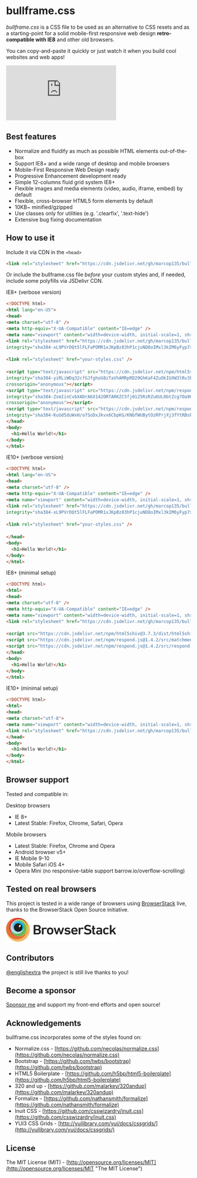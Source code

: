 # bullframe.css

_bullframe.css_ is a CSS file to be used as an alternative to CSS resets and as a starting-point for a solid mobile-first responsive web design **retro-compatible with IE8** and other old browsers.

You can copy-and-paste it quickly or just watch it when you build cool websites and web apps!

![dependencies badge](https://img.shields.io/github/license/marcop135/bullframe.css)

## Best features

- Normalize and fluidify as much as possible HTML elements out-of-the-box
- Support IE8+ and a wide range of desktop and mobile browsers
- Mobile-First Responsive Web Design ready
- Progressive Enhancement development ready
- Simple 12-columns fluid grid system IE8+
- Flexible images and media elements (video, audio, iframe, embed) by default
- Flexible, cross-browser HTML5 form elements by default
- 10KB~ minified/gzipped
- Use classes only for utilities (e.g. '.clearfix', '.text-hide')
- Extensive bug fixing documentation

## How to use it

Include it via CDN in the `<head>`

```html
<link rel="stylesheet" href="https://cdn.jsdelivr.net/gh/marcop135/bullframe.css/bullframe.min.css">
```

Or include the bullframe.css file _before_ your custom styles and, if needed, include some polyfills via JSDelivr CDN.

IE8+ (verbose version)

```html
<!DOCTYPE html>
<html lang="en-US">
<head>
<meta charset="utf-8" />
<meta http-equiv="X-UA-Compatible" content="IE=edge" />
<meta name="viewport" content="width=device-width, initial-scale=1, shrink-to-fit=no" />
<link rel="stylesheet" href="https://cdn.jsdelivr.net/gh/marcop135/bullframe.css/bullframe.min.css"
integrity="sha384-xL9PVrDQt5lFLFaPOMR1xJKpBz83hP1cjuND8oIMxl3kIM6yFyp7xzRChkB5ugUN" crossorigin="anonymous">

<link rel="stylesheet" href="your-styles.css" />

<script type="text/javascript" src="https://cdn.jsdelivr.net/npm/html5shiv@3.7.3/dist/html5shiv.min.js"
integrity="sha384-yiRLiWDq32cfGJfghoG8zTaVhAMRpRD29GhKaF4ZuOkIUXW3lRv3kbDH2azwgUoZ"
crossorigin="anonymous"></script>
<script type="text/javascript" src="https://cdn.jsdelivr.net/npm/respond.js@1.4.2/src/matchmedia.addListener.js"
integrity="sha384-ZsmIinCvbXADrA6X142ORTARKZC5fj0125RzRZu6UL0btZcg7Oa9GdQoMpbfqtc2"
crossorigin="anonymous"></script>
<script type="text/javascript" src="https://cdn.jsdelivr.net/npm/respond.js@1.4.2/src/respond.js"
integrity="sha384-KuUd5duWxH/o7SoDxJkvx6CbpKG/KNbfWUBytOzRPrjXj3fYtRBsPSCDQMK5m09g" crossorigin="anonymous"></script>
</head>
<body>
  <h1>Hello World!</h1>
</body>
</html>
```

IE10+ (verbose version)

```html
<!DOCTYPE html>
<html lang="en-US">
<head>
<meta charset="utf-8" />
<meta http-equiv="X-UA-Compatible" content="IE=edge" />
<meta name="viewport" content="width=device-width, initial-scale=1, shrink-to-fit=no" />
<link rel="stylesheet" href="https://cdn.jsdelivr.net/gh/marcop135/bullframe.css/bullframe.min.css"
integrity="sha384-xL9PVrDQt5lFLFaPOMR1xJKpBz83hP1cjuND8oIMxl3kIM6yFyp7xzRChkB5ugUN" crossorigin="anonymous">

<link rel="stylesheet" href="your-styles.css" />

</head>
<body>
  <h1>Hello World!</h1>
</body>
</html>
```

IE8+ (minimal setup)

```html
<!DOCTYPE html>
<html>
<head>
<meta charset="utf-8" />
<meta http-equiv="X-UA-Compatible" content="IE=edge" />
<meta name="viewport" content="width=device-width, initial-scale=1, shrink-to-fit=no" />
<link rel="stylesheet" href="https://cdn.jsdelivr.net/gh/marcop135/bullframe.css/bullframe.min.css">

<script src="https://cdn.jsdelivr.net/npm/html5shiv@3.7.3/dist/html5shiv.min.js"></script>
<script src="https://cdn.jsdelivr.net/npm/respond.js@1.4.2/src/matchmedia.addListener.js"></script>
<script src="https://cdn.jsdelivr.net/npm/respond.js@1.4.2/src/respond.js"></script>
</head>
<body>
  <h1>Hello World!</h1>
</body>
</html>
```

IE10+ (minimal setup)

```html
<!DOCTYPE html>
<html>
<head>
<meta charset="utf-8">
<meta name="viewport" content="width=device-width, initial-scale=1, shrink-to-fit=no">
<link rel="stylesheet" href="https://cdn.jsdelivr.net/gh/marcop135/bullframe.css/bullframe.min.css">
</head>
<body>
  <h1>Hello World!</h1>
</body>
</html>
```

## Browser support

Tested and compatible in:

Desktop browsers

- IE 8+
- Latest Stable: Firefox, Chrome, Safari, Opera

Mobile browsers

- Latest Stable: Firefox, Chrome and Opera
- Android browser v5+
- IE Mobile 9-10
- Mobile Safari iOS 4+
- Opera Mini (no responsive-table support barrow.io/overflow-scrolling)

## Tested on real browsers

This project is tested in a wide range of browsers using [BrowserStack](http://browserstack.com/) live, thanks to the BrowserStack Open Source initiative.

![BrowserStack Logo](./docs/img/browserstack-logo.png)

## Contributors

[@englishextra](https://github.com/englishextra) the project is still live thanks to you!

## Become a sponsor

[Sponsor me](https://github.com/sponsors/marcop135) and support my front-end efforts and open source!

## Acknowledgements

bullframe.css incorporates some of the styles found on:

- Normalize.css - [https://github.com/necolas/normalize.css](https://github.com/necolas/normalize.css)
- Bootstrap - [https://github.com/twbs/bootstrap](https://github.com/twbs/bootstrap)
- HTML5 Boilerplate - [https://github.com/h5bp/html5-boilerplate](https://github.com/h5bp/html5-boilerplate)
- 320 and up - [https://github.com/malarkey/320andup](https://github.com/malarkey/320andup)
- Formalize - [https://github.com/nathansmith/formalize](https://github.com/nathansmith/formalize)
- Inuit CSS - [https://github.com/csswizardry/inuit.css](https://github.com/csswizardry/inuit.css)
- YUI3 CSS Grids - [http://yuilibrary.com/yui/docs/cssgrids/](http://yuilibrary.com/yui/docs/cssgrids/)

## License

The MIT License (MIT) - [http://opensource.org/licenses/MIT](http://opensource.org/licenses/MIT "The MIT License")
